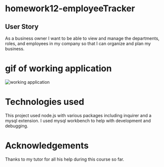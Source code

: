 # homework12-employeeTracker

## User Story
As a business owner
I want to be able to view and manage the departments, roles, and employees in my company
so that I can organize and plan my business.

# gif of working application
![working application](Homework12Gif.gif)

# Technologies used
This project used node.js with various packages including inquirer and a mysql extension. I used mysql workbench to help with development and debugging. 

# Acknowledgements
 Thanks to my tutor for all his help during this course so far. 